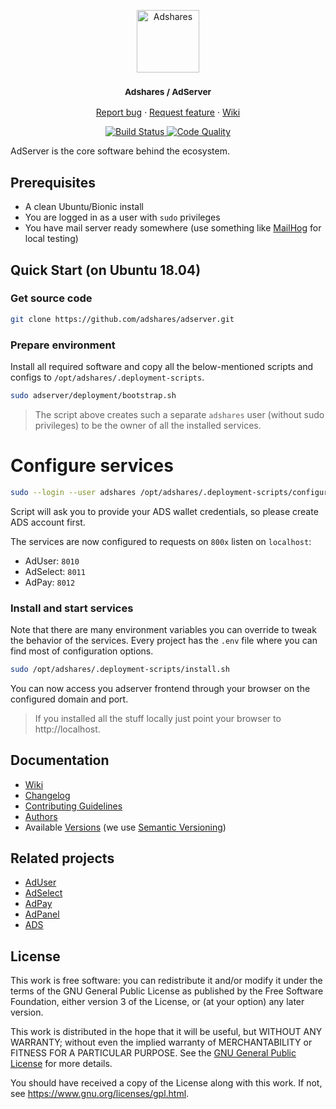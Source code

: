 <p align="center">
    <a href="https://adshares.net/" title="Adshares sp. z o.o." target="_blank">
        <img src="https://adshares.net/logos/ads.svg" alt="Adshares" width="100" height="100">
    </a>
</p>
<h3 align="center"><small>Adshares / AdServer</small></h3>
<p align="center">
    <a href="https://github.com/adshares/adserver/issues/new?template=bug_report.md&labels=Bug">Report bug</a>
    ·
    <a href="https://github.com/adshares/adserver/issues/new?template=feature_request.md&labels=New%20Feature">Request feature</a>
    ·
    <a href="https://github.com/adshares/adserver/wiki">Wiki</a>
</p>
<p align="center">
    <a href="https://travis-ci.org/adshares/adserver" title="Build Status" target="_blank">
        <img src="https://travis-ci.org/adshares/adserver.svg?branch=master" alt="Build Status">
    </a>
    <a href="https://sonarcloud.io/dashboard?id=adshares-adserver" title="Code Quality" target="_blank">
        <img src="https://sonarcloud.io/api/project_badges/measure?project=adshares-adserver&metric=alert_status" alt="Code Quality">
    </a>
</p>

AdServer is the core software behind the ecosystem.

## Prerequisites
 - A clean Ubuntu/Bionic install
 - You are logged in as a user with `sudo` privileges
 - You have mail server ready somewhere (use something like [MailHog](https://github.com/mailhog/MailHog) for local testing)
 
## Quick Start (on Ubuntu 18.04)

### Get source code
```bash
git clone https://github.com/adshares/adserver.git
```
### Prepare environment
Install all required software and copy all the below-mentioned scripts and configs to `/opt/adshares/.deployment-scripts`.
```bash
sudo adserver/deployment/bootstrap.sh
```
> The script above creates such a separate `adshares` user (without sudo privileges) to be the owner of all the installed services.

# Configure services
```bash
sudo --login --user adshares /opt/adshares/.deployment-scripts/configure.sh
```

Script will ask you to provide your ADS wallet credentials, so please create ADS account first.

The services are now configured to requests on `800x` listen on `localhost`:
- AdUser: `8010`
- AdSelect: `8011`
- AdPay: `8012`

### Install and start services

Note that there are many environment variables you can override to tweak the behavior of the services.
Every project has the `.env` file where you can find most of configuration options. 

```bash
sudo /opt/adshares/.deployment-scripts/install.sh
```

You can now access you adserver frontend through your browser on the configured domain and port.

> If you installed all the stuff locally just point your browser to http://localhost.

## Documentation

- [Wiki](https://github.com/adshares/adserver/wiki)
- [Changelog](CHANGELOG.md)
- [Contributing Guidelines](docs/CONTRIBUTING.md)
- [Authors](https://github.com/adshares/adserver/contributors)
- Available [Versions](https://github.com/adshares/adserver/tags) (we use [Semantic Versioning](http://semver.org/))

## Related projects

- [AdUser](https://github.com/adshares/aduser)
- [AdSelect](https://github.com/adshares/adselect)
- [AdPay](https://github.com/adshares/adpay)
- [AdPanel](https://github.com/adshares/adpanel)
- [ADS](https://github.com/adshares/ads)

## License

This work is free software: you can redistribute it and/or modify
it under the terms of the GNU General Public License as published by
the Free Software Foundation, either version 3 of the License, or
(at your option) any later version.

This work is distributed in the hope that it will be useful,
but WITHOUT ANY WARRANTY; without even the implied warranty of
MERCHANTABILITY or FITNESS FOR A PARTICULAR PURPOSE. See the
[GNU General Public License](LICENSE) for more details.

You should have received a copy of the License along with this work.
If not, see <https://www.gnu.org/licenses/gpl.html>.
